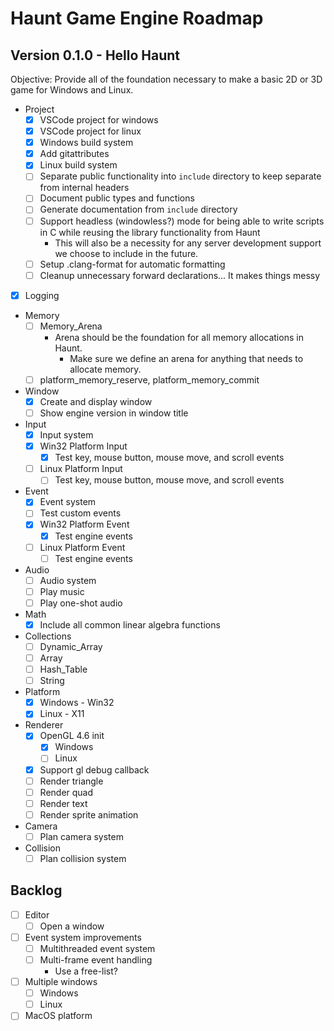 # Haunt Game Engine Roadmap

## Version 0.1.0 - Hello Haunt

Objective: Provide all of the foundation necessary to make a basic 2D or 3D game for Windows and Linux.

- Project
  - [x] VSCode project for windows
  - [x] VSCode project for linux
  - [x] Windows build system
  - [x] Add gitattributes
  - [x] Linux build system
  - [ ] Separate public functionality into `include` directory to keep separate from internal headers
  - [ ] Document public types and functions
  - [ ] Generate documentation from `include` directory
  - [ ] Support headless (windowless?) mode for being able to write scripts in C while reusing the library functionality from Haunt
    - This will also be a necessity for any server development support we choose to include in the future.
  - [ ] Setup .clang-format for automatic formatting
  - [ ] Cleanup unnecessary forward declarations... It makes things messy
- [x] Logging
- Memory
  - [ ] Memory_Arena
    - Arena should be the foundation for all memory allocations in Haunt.
      - Make sure we define an arena for anything that needs to allocate memory.
  - [ ] platform_memory_reserve, platform_memory_commit
- Window
  - [x] Create and display window
  - [ ] Show engine version in window title
- Input
  - [x] Input system
  - [x] Win32 Platform Input
    - [x] Test key, mouse button, mouse move, and scroll events
  - [ ] Linux Platform Input
    - [ ] Test key, mouse button, mouse move, and scroll events
- Event
  - [x] Event system
  - [ ] Test custom events
  - [x] Win32 Platform Event
    - [x] Test engine events
  - [ ] Linux Platform Event
    - [ ] Test engine events
- Audio
  - [ ] Audio system
  - [ ] Play music
  - [ ] Play one-shot audio
- Math
  - [x] Include all common linear algebra functions
- Collections
  - [ ] Dynamic_Array
  - [ ] Array
  - [ ] Hash_Table
  - [ ] String
- Platform
  - [x] Windows - Win32
  - [x] Linux - X11
- Renderer
  - [x] OpenGL 4.6 init
    - [x] Windows
    - [ ] Linux
  - [x] Support gl debug callback
  - [ ] Render triangle
  - [ ] Render quad
  - [ ] Render text
  - [ ] Render sprite animation
- Camera
  - [ ] Plan camera system
- Collision
  - [ ] Plan collision system

## Backlog

- [ ] Editor
  - [ ] Open a window
- [ ] Event system improvements
  - [ ] Multithreaded event system
  - [ ] Multi-frame event handling
    - Use a free-list?
- [ ] Multiple windows
  - [ ] Windows
  - [ ] Linux
- [ ] MacOS platform
